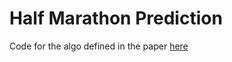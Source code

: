 # Half Marathon Prediction

Code for the algo defined in the paper [here](https://www.ncbi.nlm.nih.gov/pmc/articles/PMC10390894/)
